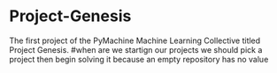 # Project-Genesis
The first project of the PyMachine Machine Learning Collective titled Project Genesis.
#when are we startign our projects we should pick a project then begin solving it because an empty repository has no value 
